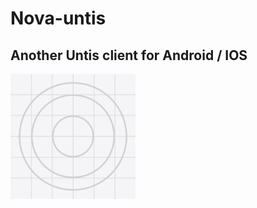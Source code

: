 # Nova-untis

## Another Untis client for Android / IOS

<img src="/assets/icon.png" alt="drawing" width="200"/>
